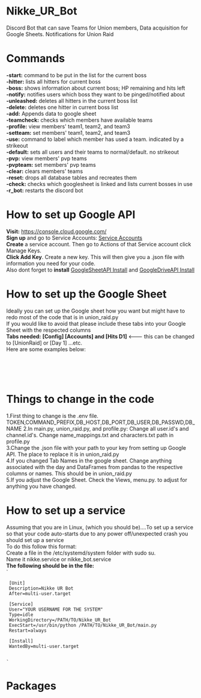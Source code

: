 # Nikke_UR_Bot
Discord Bot that can save Teams for Union members, Data acquisition for Google Sheets. Notifications for Union Raid

# Commands
**-start:** command to be put in the list for the current boss<br>
**-hitter:** lists all hitters for current boss<br>
**-boss:** shows information about current boss; HP remaining and hits left<br>
**-notify:** notifies users which boss they want to be pinged/notified about<br>
**-unleashed:** deletes all hitters in the current boss list<br>
**-delete:** deletes one hitter in current boss list<br>
**-add:** Appends data to google sheet<br>
**-teamcheck:** checks which members have available teams<br>
**-profile:** view members' team1, team2, and team3<br>
**-setteam:** set members' team1, team2, and team3<br>
**-use:** command to label which member has used a team. indicated by a strikeout<br>
**-default:** sets all users and their teams to normal/default. no strikeout<br>
**-pvp:** view members' pvp teams<br>
**-pvpteam:** set members' pvp teams<br>
**-clear:** clears members' teams<br>
**-reset:** drops all database tables and recreates them<br>
**-check:** checks which googlesheet is linked and lists current bosses in use<br>
**-r_bot:** restarts the discord bot<br>


# How to set up Google API
<t>**Visit:** https://console.cloud.google.com/ <br>
  __Sign up__ and go to Service Accounts: [Service Accounts](https://console.cloud.google.com/iam-admin/serviceaccounts) <br>
  __Create__ a service account. Then go to Actions of that Service account click Manage Keys.<br>
  __Click Add Key__. Create a new key. This will then give you a .json file with information you need for your code.<br>
  Also dont forget to __install__ [GoogleSheetAPI Install](https://console.cloud.google.com/apis/api/sheets.googleapis.com/) and [GoogleDriveAPI Install](https://console.cloud.google.com/apis/api/drive.googleapis.com/) <br>
  
# How to set up the Google Sheet
<t>Ideally you can set up the Google sheet how you want but might have to redo most of the code that is in union_raid.py<br>
  If you would like to avoid that please include these tabs into your Google Sheet with the respected columns<br>
  __Tabs needed:__ **[Config] [Accounts] and [Hits D1]** <--- this can be changed to [UnionRaid] or [Day 1] ...etc. <br>
  Here are some examples below:<br>
  <br>
  <br>
  <br>
  <br>
  
# Things to change in the code
1.First thing to change is the .env file. TOKEN,COMMAND_PREFIX,DB_HOST,DB_PORT,DB_USER,DB_PASSWD,DB_NAME
2.In main.py, union_raid.py, and profile.py: Change all user.id's and channel.id's. Change name_mappings.txt and characters.txt path in profile.py<br>
3.Change the .json file with your path to your key from setting up Google API. The place to replace it is in union_raid.py<br>
4.If you changed Tab Names in the google sheet. Change anything associated with the day and DataFrames from pandas to the respective columns or names. This should be in union_raid.py<br>
5.If you adjust the Google Sheet. Check the Views, menu.py. to adjust for anything you have changed.<br>
# How to set up a service
Assuming that you are in Linux, (which you should be)....To set up a service so that your code auto-starts due to any power off/unexpected crash you should set up a service<br>
To do this follow this format: <br>
  <t>Create a file in the /etc/systemd/system folder with sudo su.<br>
    Name it nikke.service or nikke_bot.service<br>
 __The following should be in the file:__<br>
     `
    
    
     [Unit]
     Description=Nikke UR Bot
     After=multi-user.target

     [Service]
     User="YOUR USERNAME FOR THE SYSTEM"
     Type=idle
     WorkingDirectory=/PATH/TO/Nikke_UR_Bot
     ExecStart=/usr/bin/python /PATH/TO/Nikke_UR_Bot/main.py
     Restart=always

     [Install]
     WantedBy=multi-user.target
    
    
    `   

# Packages





